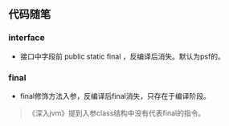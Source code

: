 ## 代码随笔

### interface
+ 接口中字段前 public static final ，反编译后消失。默认为psf的。

### final
+ final修饰方法入参，反编译后final消失，只存在于编译阶段。

> 《深入jvm》提到入参class结构中没有代表final的指令。
